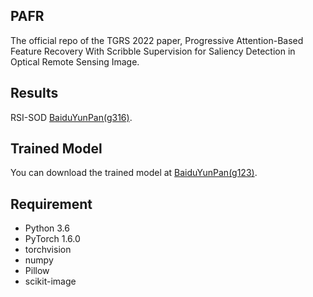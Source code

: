 ## PAFR
The official repo of the TGRS 2022 paper, Progressive Attention-Based Feature Recovery With Scribble Supervision for Saliency Detection in Optical Remote Sensing Image.
## Results
RSI-SOD [BaiduYunPan(g316)](https://pan.baidu.com/s/12_OK6QOlhMcslO46wH367Q).
## Trained Model
You can download the trained model at [BaiduYunPan(g123)](https://pan.baidu.com/s/14BNIS5SUhNra3SbTqKnggw).
## Requirement
* Python 3.6
* PyTorch 1.6.0
* torchvision
* numpy
* Pillow
* scikit-image
